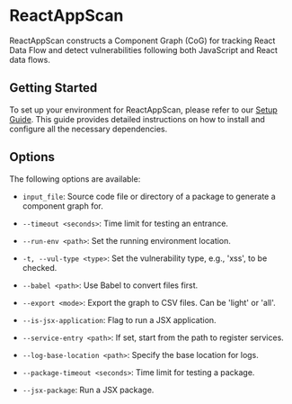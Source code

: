 # ReactAppScan

ReactAppScan constructs a Component Graph (CoG) for tracking
React Data Flow and detect vulnerabilities following both JavaScript
and React data flows.

## Getting Started

To set up your environment for ReactAppScan, please refer to our [Setup Guide](./SETUP.md). This guide provides detailed instructions on how to install and configure all the necessary dependencies.

## Options

The following options are available:

- `input_file`: Source code file or directory of a package to generate a component graph for.

- `--timeout <seconds>`: Time limit for testing an entrance.

- `--run-env <path>`: Set the running environment location.

- `-t, --vul-type <type>`: Set the vulnerability type, e.g., 'xss', to be checked.

- `--babel <path>`: Use Babel to convert files first.

- `--export <mode>`: Export the graph to CSV files. Can be 'light' or 'all'.

- `--is-jsx-application`: Flag to run a JSX application.

- `--service-entry <path>`: If set, start from the path to register services.

- `--log-base-location <path>`: Specify the base location for logs.

- `--package-timeout <seconds>`: Time limit for testing a package.

- `--jsx-package`: Run a JSX package.
